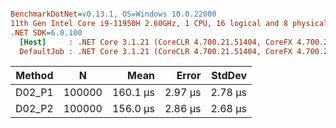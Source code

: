 ``` ini

BenchmarkDotNet=v0.13.1, OS=Windows 10.0.22000
11th Gen Intel Core i9-11950H 2.60GHz, 1 CPU, 16 logical and 8 physical cores
.NET SDK=6.0.100
  [Host]     : .NET Core 3.1.21 (CoreCLR 4.700.21.51404, CoreFX 4.700.21.51508), X64 RyuJIT
  DefaultJob : .NET Core 3.1.21 (CoreCLR 4.700.21.51404, CoreFX 4.700.21.51508), X64 RyuJIT


```
| Method |      N |     Mean |   Error |  StdDev |
|------- |------- |---------:|--------:|--------:|
| D02_P1 | 100000 | 160.1 μs | 2.97 μs | 2.78 μs |
| D02_P2 | 100000 | 156.0 μs | 2.86 μs | 2.68 μs |

